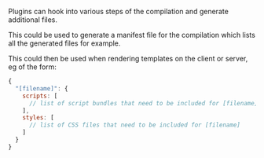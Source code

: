 Plugins can hook into various steps of the compilation and
generate additional files.

This could be used to generate a manifest file for the compilation
which lists all the generated files for example.

This could then be used when rendering templates on the client or
server, eg of the form:

```js
{
  "[filename]": {
    scripts: [
      // list of script bundles that need to be included for [filename]
    ],
    styles: [
      // list of CSS files that need to be included for [filename]
    ]
  }
}
```
